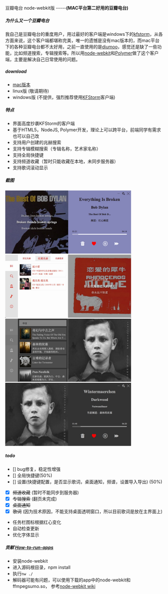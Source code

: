 豆瓣电台 node-webkit版  -----**(MAC平台第二好用的豆瓣电台)**

##### 为什么**又**一个豆瓣电台
我自己是豆瓣电台的重度用户，用过最好的客户端是windows下的[kfstorm](http://www.kfstorm.com/blog/doubanfm/)，从各方面来说，这个客户端都堪称完美，唯一的遗憾是没有mac版本的，而mac平台下的各种豆瓣电台都不太好用，之前一直使用的是[diumoo](http://diumoo.net)，感觉还是缺了一些功能，比如频道搜索，专辑搜索等。所以用[node-webkit](https://github.com/rogerwang/node-webkit)和[Polymer](http://www.polymer-project.org/)做了这个客户端，主要是解决自己日常使用的问题。

    
##### download
- [mac版本](http://pan.baidu.com/s/1F81VS)
- linux版 (敬请期待)
- windows版 (不提供，强烈推荐使用[KFStorm](http://www.kfstorm.com/blog/doubanfm)客户端)
    
##### 特点
- 界面高度抄袭KFStorm的客户端
- 基于HTML5，NodeJS, Polymer开发，理论上可以跨平台，前端同学有需求也可以自己改
- 支持用户创建的兆赫搜索
- 支持专辑模糊搜索（专辑名称，艺术家名称）
- 支持全局快捷键
- 支持频道收藏（暂时只能收藏在本地，未同步服务器）
- 支持歌词滚动显示

##### 截图
<img src="assets/images/dbfm9.png" width="400" height=200 />

<img src="assets/images/dbfm8.png" width="400"  height=200  />

<img src="assets/images/dbfm5.png" width="400"  height=200  />

<img src="assets/images/dbfm6.png" width="400"  height=200  />

##### todo
- [] bug修复，稳定性增强
- [] 全局快捷键(50%)
- [] 设置(快捷键配置，是否显示歌词，桌面通知，频谱，设置导入导出) (50%)
- [x] ~~频道收藏~~ (暂时不能同步到服务器)
- [x] ~~专辑搜索~~ (翻页未完成)
- [x] ~~桌面通知~~
- [x] ~~歌词~~ (因为技术原因，不能支持桌面透明窗口，所以目前歌词是放在主界面上)
- 任务栏图标根据红心变化
- 自动检查更新
- 优化字体显示
    

##### 贡献 [How-to-run-apps](https://github.com/rogerwang/node-webkit/wiki/How-to-run-apps)
- 安装node-webkit
- 进入源码根目录，npm install
- 执行`nw ./`
- 解码器可能有问题，可以使用下载的app中的node-webkit和ffmpegsumo.so， 参考[node-webkit wiki](https://github.com/rogerwang/node-webkit/wiki/Using-MP3-%26-MP4-%28H.264%29-using-the--video--%26--audio--tags.)
